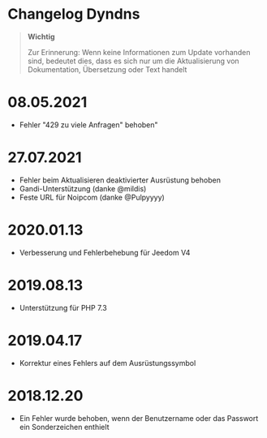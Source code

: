 # Changelog Dyndns

>**Wichtig**
>
>Zur Erinnerung: Wenn keine Informationen zum Update vorhanden sind, bedeutet dies, dass es sich nur um die Aktualisierung von Dokumentation, Übersetzung oder Text handelt

# 08.05.2021

- Fehler "429 zu viele Anfragen" behoben"

# 27.07.2021

- Fehler beim Aktualisieren deaktivierter Ausrüstung behoben
- Gandi-Unterstützung (danke @mildis)
- Feste URL für Noipcom (danke @Pulpyyyy)

# 2020.01.13

- Verbesserung und Fehlerbehebung für Jeedom V4

# 2019.08.13

- Unterstützung für PHP 7.3

# 2019.04.17

- Korrektur eines Fehlers auf dem Ausrüstungssymbol

# 2018.12.20

- Ein Fehler wurde behoben, wenn der Benutzername oder das Passwort ein Sonderzeichen enthielt

